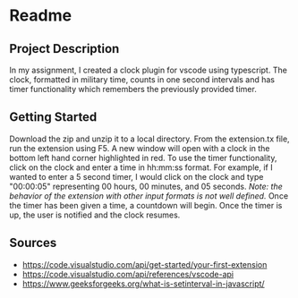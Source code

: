 # Readme

## Project Description
In my assignment, I created a clock plugin for vscode using typescript. The
clock, formatted in military time, counts in one second intervals and has
timer functionality which remembers the previously provided timer.

## Getting Started
Download the zip and unzip it to a local directory. From the extension.tx file, run the extension using F5. A new window will open
with a clock in the bottom left hand corner highlighted in red. To use the timer
functionality, click on the clock and enter a time in hh:mm:ss format. For 
example, if I wanted to enter a 5 second timer, I would click on the clock and
type "00:00:05" representing 00 hours, 00 minutes, and 05 seconds. *Note: the*
*behavior of the extension with other input formats is not well defined.* Once
the timer has been given a time, a countdown will begin. Once the timer is up,
the user is notified and the clock resumes.

##  Sources
- https://code.visualstudio.com/api/get-started/your-first-extension
- https://code.visualstudio.com/api/references/vscode-api
- https://www.geeksforgeeks.org/what-is-setinterval-in-javascript/
